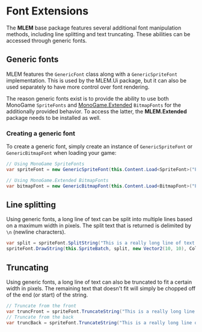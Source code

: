 # Font Extensions

The **MLEM** base package features several additional font manipulation methods, including line splitting and text truncating. These abilities can be accessed through generic fonts.

## Generic fonts
MLEM features the `GenericFont` class along with a `GenericSpriteFont` implementation. This is used by the MLEM.Ui package, but it can also be used separately to have more control over font rendering.

The reason generic fonts exist is to provide the ability to use both MonoGame `SpriteFonts` and [MonoGame.Extended](http://www.monogameextended.net/) `BitmapFonts` for the additionally provided behavior. To access the latter, the **MLEM.Extended** package needs to be installed as well.

### Creating a generic font
To create a generic font, simply create an instance of `GenericSpriteFont` or `GenericBitmapFont` when loading your game:
```cs
// Using MonoGame SpriteFonts
var spriteFont = new GenericSpriteFont(this.Content.Load<SpriteFont>("Fonts/ExampleFont"));

// Using MonoGame.Extended BitmapFonts
var bitmapFont = new GenericBitmapFont(this.Content.Load<BitmapFont>("Fonts/ExampleBitmapFont"));
```

## Line splitting
Using generic fonts, a long line of text can be split into multiple lines based on a maximum width in pixels. The split text that is returned is delimited by `\n` (newline characters).
```cs
var split = spriteFont.SplitString("This is a really long line of text [...]", width: 100, scale: 1);
spriteFont.DrawString(this.SpriteBatch, split, new Vector2(10, 10), Color.White);
```

## Truncating
Using generic fonts, a long line of text can also be truncated to fit a certain width in pixels. The remaining text that doesn't fit will simply be chopped off of the end (or start) of the string.
```cs
// Truncate from the front
var truncFront = spriteFont.TruncateString("This is a really long line of text [...]", width: 100, fromBack: false, scale: 1);
// Truncate from the back
var truncBack = spriteFont.TruncateString("This is a really long line of text [...]", width: 100, fromBack: true, scale: 1);
```